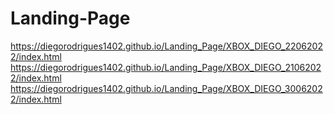 # Landing-Page

https://diegorodrigues1402.github.io/Landing_Page/XBOX_DIEGO_22062022/index.html
https://diegorodrigues1402.github.io/Landing_Page/XBOX_DIEGO_21062022/index.html
https://diegorodrigues1402.github.io/Landing_Page/XBOX_DIEGO_30062022/index.html
